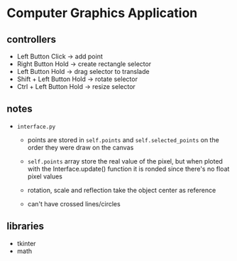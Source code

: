 # Computer Graphics Application
## controllers
- Left Button Click -> add point
- Right Button Hold -> create rectangle selector
- Left Button Hold -> drag selector to translade
- Shift + Left Button Hold -> rotate selector
- Ctrl + Left Button Hold -> resize selector

## notes
- `interface.py`
    - points are stored in `self.points` and `self.selected_points` on the order they were draw on the canvas
    - `self.points` array store the real value of the pixel, but when ploted with the Interface.update() function it is ronded since there's no float pixel values
    - rotation, scale and reflection take the object center as reference

    - can't have crossed lines/circles
## libraries
- tkinter
- math
